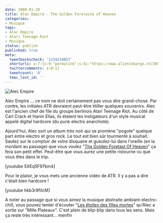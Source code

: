 ```yaml
---
date: 2008-01-28
title: Alec Empire - The Golden Foretaste of Heaven
categories:
- Musique
tags:
- Alec Empire
- Atari Teenage Riot
- Musique
status: publish
published: true
meta:
  tweetbackscheck: '1234234857'
  shorturls: a:7:{s:9:"permalink";s:81:"https://www.alienlebarge.ch/2008/01/28/alec-empire-the-golden-foretaste-of-heaven/";s:7:"tinyurl";s:25:"https://tinyurl.com/bvvwj8";s:4:"isgd";s:17:"https://is.gd/ikT3";s:5:"bitly";s:18:"https://bit.ly/1Oq2";s:5:"snipr";s:22:"https://snipr.com/ba3jp";s:5:"snurl";s:22:"https://snurl.com/ba3jp";s:7:"snipurl";s:24:"https://snipurl.com/ba3jp";}
  twittercomments: a:0:{}
  tweetcount: '0'
  tmac_last_id: ''
---
```

<img src="https://dlgjp9x71cipk.cloudfront.net/2008/01/alecempire.png" alt="Alec Empire" />

Alec Empire ... ce nom ne doit certainement pas vous dire grand-chose. Par contre, les initiales ATR devraient peut-être titiller quelques souvenirs. Alec est l'ancien chef de file du groupe berlinois Atari Teenage Riot. Au côté de Carl Crack et Hanin Elias, ils étaient les instigateurs d'un style musical appelé digital hardcore (du punk electro anarchiste).

Ajourd'hui, Alec sort un album très noir qui se promène "pogote" quelque part entre electro et gros rock. Le tout est bien sûr tourmenté à souhait.
Sautez sur le comptoir de votre disquaire et gueulez-lui dans l'oreille (en la mordant au passage) que vous voulez "<a href="https://www.discogs.com/release/1160879" title="Alec Empire - The Golden Foretaste Of Heaven sur discogs.com">The Golden Foretast Of Heaven</a>" ça fera son petit effet. Peut-être que vous aurez une petite ristourne vu que vous êtes dans le trip.

<!--more-->

[youtube 5XEq5F97km4]

Pour le plaisir, je vous mets une ancienne vidéo de ATR. Il y a pas a dire c'était bien hardcore !

[youtube hkb3r9filcM]

A noter au passage que si vous aimez la musique abstraite ambiant-electro-chill, vous pouvez tenter d'écouter "<a href="https://www.discogs.com/release/97627" title="Alec Empire - Les Étoiles Des Filles Mortes">Les étoiles des filles mortes</a>" qu'Alec a sortie sur "Mille Plateaux". C'est plein de blip-blip dans tous les sens. Mais ça reste très intéressant... menfin
